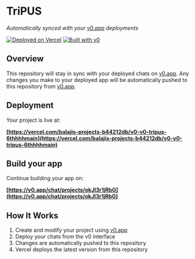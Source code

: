 # TriPUS

*Automatically synced with your [v0.app](https://v0.app) deployments*

[![Deployed on Vercel](https://img.shields.io/badge/Deployed%20on-Vercel-black?style=for-the-badge&logo=vercel)](https://vercel.com/balajis-projects-b44212db/v0-v0-tripus-6thhhhmain)
[![Built with v0](https://img.shields.io/badge/Built%20with-v0.app-black?style=for-the-badge)](https://v0.app/chat/projects/okJI3r1jRbG)

## Overview

This repository will stay in sync with your deployed chats on [v0.app](https://v0.app).
Any changes you make to your deployed app will be automatically pushed to this repository from [v0.app](https://v0.app).

## Deployment

Your project is live at:

**[https://vercel.com/balajis-projects-b44212db/v0-v0-tripus-6thhhhmain](https://vercel.com/balajis-projects-b44212db/v0-v0-tripus-6thhhhmain)**

## Build your app

Continue building your app on:

**[https://v0.app/chat/projects/okJI3r1jRbG](https://v0.app/chat/projects/okJI3r1jRbG)**

## How It Works

1. Create and modify your project using [v0.app](https://v0.app)
2. Deploy your chats from the v0 interface
3. Changes are automatically pushed to this repository
4. Vercel deploys the latest version from this repository

